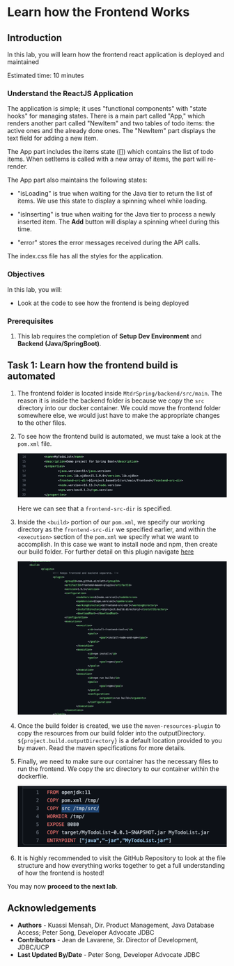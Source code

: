 # Learn how the Frontend Works

## Introduction

In this lab, you will learn how the frontend react application is deployed and maintained

Estimated time: 10 minutes

<!-- Watch the video below for a quick walk-through of the lab.

Mac:

[](youtube:xCVhmx7KAm8) -->


### Understand the ReactJS Application

The application is simple; it uses "functional components" with "state hooks" for managing states. There is a main part called "App," which renders another part called "NewItem" and two tables of todo items: the active ones and the already done ones. The "NewItem" part displays the text field for adding a new item.

The App part includes the items state ([]) which contains the list of todo items. When setItems is called with a new array of items, the part will re-render.

The App part also maintains the following states:

- "isLoading" is true when waiting for the Java tier to return the list of items. We use this state to display a spinning wheel while loading.

- "isInserting" is true when waiting for the Java tier to process a newly inserted item. The **Add** button will display a spinning wheel during this time.

- "error" stores the error messages received during the API calls.

The index.css file has all the styles for the application.

### Objectives

In this lab, you will:
- Look at the code to see how the frontend is being deployed

### Prerequisites

1. This lab requires the completion of **Setup Dev Environment** and **Backend (Java/SpringBoot)**.

## **Task 1**: Learn how the frontend build is automated

1. The frontend folder is located inside `MtdrSpring/backend/src/main`. The reason it is inside the backend folder is because we copy the `src` directory into our docker container. We could move the frontend folder somewhere else, we would just have to make the appropriate changes to the other files.

2. To see how the frontend build is automated, we must take a look at the `pom.xml` file.

	![](images/pom-xml.png "pom.xml")

	Here we can see that a `frontend-src-dir` is specified. 
3. Inside the `<build>` portion of our `pom.xml`, we specify our working directory as the `frontend-src-dir` we specified earlier, and within the `<execution>` section of the `pom.xml` we specify what we want to accomplish. In this case we want to install node and npm, then create our build folder. For further detail on this plugin navigate [here](https://github.com/eirslett/frontend-maven-plugin)


	![](images/erislett-plugin.png "erislett")

4. Once the build folder is created, we use the `maven-resources-plugin` to copy the resources from our build folder into the outputDirectory. `${project.build.outputDirectory}` is a default location provided to you by maven. Read the maven specifications for more details.

5. Finally, we need to make sure our container has the necessary files to run the frontend. We copy the src directory to our container within the dockerfile.

	![](images/dockerfile.png "dockerfile")

6. It is highly recommended to visit the GitHub Repository to look at the file structure and how everything works together to get a full understanding of how the frontend is hosted!



You may now **proceed to the next lab**.

## Acknowledgements

* **Authors** -  Kuassi Mensah, Dir. Product Management, Java Database Access; Peter Song, Developer Advocate JDBC
* **Contributors** - Jean de Lavarene, Sr. Director of Development, JDBC/UCP
* **Last Updated By/Date** - Peter Song, Developer Advocate JDBC

